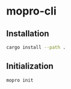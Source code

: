 # mopro-cli

## Installation

```sh
cargo install --path .
```

## Initialization

```sh
mopro init
```
